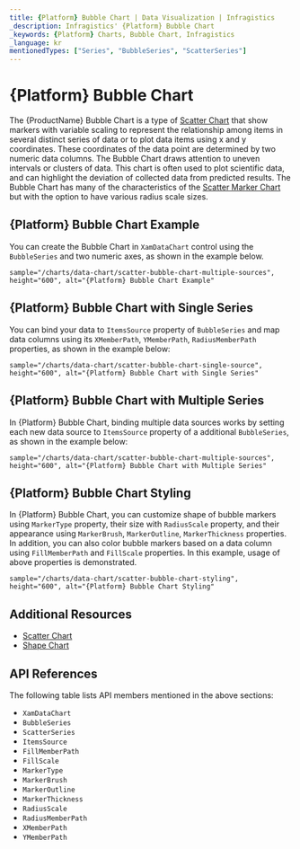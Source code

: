 ```yaml
---
title: {Platform} Bubble Chart | Data Visualization | Infragistics
_description: Infragistics' {Platform} Bubble Chart
_keywords: {Platform} Charts, Bubble Chart, Infragistics
_language: kr
mentionedTypes: ["Series", "BubbleSeries", "ScatterSeries"]
---
```

# {Platform} Bubble Chart

The {ProductName} Bubble Chart is a type of [Scatter Chart](scatter-chart.md) that show markers with variable scaling to represent the relationship among items in several distinct series of data or to plot data items using x and y coordinates. These coordinates of the data point are determined by two numeric data columns. The Bubble Chart draws attention to uneven intervals or clusters of data. This chart is often used to plot scientific data, and can highlight the deviation of collected data from predicted results. The Bubble Chart has many of the characteristics of the [Scatter Marker Chart](scatter-chart.md#{PlatformLower}-scatter-marker-chart) but with the option to have various radius scale sizes.

## {Platform} Bubble Chart Example

You can create the Bubble Chart in `XamDataChart` control using the `BubbleSeries` and two numeric axes, as shown in the example below.

`sample="/charts/data-chart/scatter-bubble-chart-multiple-sources", height="600", alt="{Platform} Bubble Chart Example"`



<div class="divider--half"></div>

## {Platform} Bubble Chart with Single Series

You can bind your data to `ItemsSource` property of `BubbleSeries` and map data columns using its `XMemberPath`, `YMemberPath`, `RadiusMemberPath` properties, as shown in the example below:

`sample="/charts/data-chart/scatter-bubble-chart-single-source", height="600", alt="{Platform} Bubble Chart with Single Series"`



<div class="divider--half"></div>

## {Platform} Bubble Chart with Multiple Series

In {Platform} Bubble Chart, binding multiple data sources works by setting each new data source to `ItemsSource` property of a additional `BubbleSeries`, as shown in the example below:

`sample="/charts/data-chart/scatter-bubble-chart-multiple-sources", height="600", alt="{Platform} Bubble Chart with Multiple Series"`



<div class="divider--half"></div>

## {Platform} Bubble Chart Styling

In {Platform} Bubble Chart, you can customize shape of bubble markers using `MarkerType` property, their size with `RadiusScale` property, and their appearance using `MarkerBrush`, `MarkerOutline`, `MarkerThickness` properties. In addition, you can also color bubble markers based on a data column using `FillMemberPath` and `FillScale` properties. In this example, usage of above properties is demonstrated.

`sample="/charts/data-chart/scatter-bubble-chart-styling", height="600", alt="{Platform} Bubble Chart Styling"`



<div class="divider--half"></div>

## Additional Resources

- [Scatter Chart](scatter-chart.md)
- [Shape Chart](shape-chart.md)


## API References

The following table lists API members mentioned in the above sections:

- `XamDataChart`
- `BubbleSeries`
- `ScatterSeries`
- `ItemsSource`
- `FillMemberPath`
- `FillScale`
- `MarkerType`
- `MarkerBrush`
- `MarkerOutline`
- `MarkerThickness`
- `RadiusScale`
- `RadiusMemberPath`
- `XMemberPath`
- `YMemberPath`